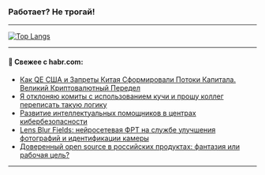 ### Работает? Не трогай!

---
<!--
#### 🛠️ Technical stack:

![Java](https://img.shields.io/badge/Java-informational?logo=Oracle&style=flat&logoColor=white&color=FF4500)
![Kotlin](https://img.shields.io/badge/Kotlin-informational?logo=Kotlin&style=flat&logoColor=white&color=774D97)
![TS](https://img.shields.io/badge/TypeScript-informational?logo=typeScript&style=flat&logoColor=black&color=017acc)
![Python](https://img.shields.io/badge/Python-informational?logo=Python&style=flat&logoColor=black&color=ffdd54) <br>
![Spring](https://img.shields.io/badge/Spring-informational?logo=Spring&style=flat&logoColor=white&color=6DB33F) 
![SpringBoot](https://img.shields.io/badge/SpringBoot-informational?logo=SpringBoot&style=flat&logoColor=white&color=6DB33F)
![Nest](https://img.shields.io/badge/NestJS-informational?logo=NestJS&style=flat&logoColor=white&color=E0234E) 
![NodeJS](https://img.shields.io/badge/NodeJS-informational?logo=node.js&style=flat&logoColor=white&color=70A760)<br>
![PostgreSQL](https://img.shields.io/badge/PostgreSQL-informational?logo=PostgreSQL&style=flat&logoColor=white&color=DAA520)
![MongoDB](https://img.shields.io/badge/MongoDB-informational?logo=MongoDB&style=flat&logoColor=white&color=870000)
![Apache](https://img.shields.io/badge/Apache-informational?logo=apache&style=flat&logoColor=white&color=f74e28)

___ 
-->

<!--- #### 🛠️ : --->

[![Top Langs](https://github-readme-stats-82jvfl3w3-advtsettinggmailcoms-projects.vercel.app/api/top-langs/?username=zloylis&langs_count=10&hide_title=true&title_color=e6edf3&size_weight=0.5&count_weight=0.5&layout=compact&hide_progress=true&hide_border=true&theme=dracula&hide=css,makefile,cmake)](https://github.com/zloylis)

<!---


####  :octocat:&nbsp;&nbsp; Статистика:

![GitHub stats](https://github-readme-stats-u2qms2cxw-advtsettinggmailcoms-projects.vercel.app/api?username=zloylis&show_icons=true&hide_border=true&theme=dracula&title_color=e6edf3&include_all_commits=true&count_private=true&hide_rank=false&hide_title=true&rank_icon=github)
-->
---

#### 💬 Свежее с habr.com:

<!-- BLOG-POST-LIST:START -->
- [Как QE США и Запреты Китая Сформировали Потоки Капитала. Великий Криптовалютный Передел](https://habr.com/ru/articles/947958/?utm_source=habrahabr&utm_medium=rss&utm_campaign=947958)
- [Я отклоняю комиты с использованием кучи и прошу коллег переписать такую логику](https://habr.com/ru/articles/947922/?utm_source=habrahabr&utm_medium=rss&utm_campaign=947922)
- [Развитие интеллектуальных помощников в центрах кибербезопасности](https://habr.com/ru/companies/step_logic/articles/947778/?utm_source=habrahabr&utm_medium=rss&utm_campaign=947778)
- [Lens Blur Fields: нейросетевая ФРТ на службе улучшения фотографий и идентификации камеры](https://habr.com/ru/articles/947862/?utm_source=habrahabr&utm_medium=rss&utm_campaign=947862)
- [Доверенный open source в российских продуктах: фантазия или рабочая цель?](https://habr.com/ru/companies/solarsecurity/articles/947882/?utm_source=habrahabr&utm_medium=rss&utm_campaign=947882)
<!-- BLOG-POST-LIST:END -->

---
